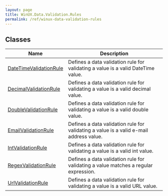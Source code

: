 ```yaml
---
layout: page
title: WinUX.Data.Validation.Rules
permalink: /ref/winux-data-validation-rules
---
```


## Classes

| Name | Description |
|---|---|
| [DateTimeValidationRule](winux-data-validation-rules-datetimevalidationrule) | Defines a data validation rule for validating a value is a valid DateTime value. |
| [DecimalValidationRule](winux-data-validation-rules-decimalvalidationrule) | Defines a data validation rule for validating a value is a valid decimal value. |
| [DoubleValidationRule](winux-data-validation-rules-doublevalidationrule) | Defines a data validation rule for validating a value is a valid double value. |
| [EmailValidationRule](winux-data-validation-rules-emailvalidationrule) | Defines a data validation rule for validating a value is a valid e-mail address value. |
| [IntValidationRule](winux-data-validation-rules-intvalidationrule) | Defines a data validation rule for validating a value is a valid int value. |
| [RegexValidationRule](winux-data-validation-rules-regexvalidationrule) | Defines a data validation rule for validating a value matches a regular expression. |
| [UrlValidationRule](winux-data-validation-rules-urlvalidationrule) | Defines a data validation rule for validating a value is a valid URL value. |